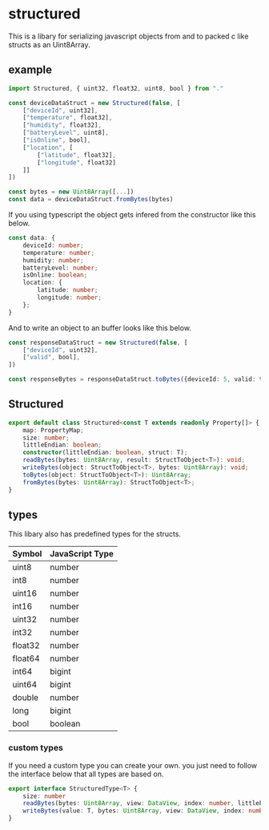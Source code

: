 # structured
This is a libary for serializing javascript objects from and to packed c like structs as an Uint8Array.

## example
```js
import Structured, { uint32, float32, uint8, bool } from "."

const deviceDataStruct = new Structured(false, [
	["deviceId", uint32],
	["temperature", float32],
	["humidity", float32],
	["batteryLevel", uint8],
	["isOnline", bool],
	["location", [
		["latitude", float32],
		["longitude", float32]
	]]
]) 

const bytes = new Uint8Array([...])
const data = deviceDataStruct.fromBytes(bytes)
```
If you using typescript the object gets infered from the constructor like this below.
```ts
const data: {
    deviceId: number;
    temperature: number;
    humidity: number;
    batteryLevel: number;
    isOnline: boolean;
    location: {
        latitude: number;
        longitude: number;
    };
}
```
And to write an object to an buffer looks like this below.
```ts
const responseDataStruct = new Structured(false, [
	["deviceId", uint32],
	["valid", bool],
]) 

const responseBytes = responseDataStruct.toBytes({deviceId: 5, valid: true}) 
```
## Structured
```ts
export default class Structured<const T extends readonly Property[]> {
    map: PropertyMap;
    size: number;
    littleEndian: boolean;
    constructor(littleEndian: boolean, struct: T);
    readBytes(bytes: Uint8Array, result: StructToObject<T>): void;
    writeBytes(object: StructToObject<T>, bytes: Uint8Array): void;
    toBytes(object: StructToObject<T>): Uint8Array;
    fromBytes(bytes: Uint8Array): StructToObject<T>;
}
```


## types
This libary also has predefined types for the structs.

| Symbol | JavaScript Type |
|-|-|
| uint8 | number |
| int8 | number |
| uint16 | number |
| int16 | number |
| uint32 | number |
| int32 | number |
| float32 | number |
| float64 | number |
| int64 | bigint |
| uint64 | bigint |
| double | number |
| long | bigint |
| bool | boolean |

### custom types
If you need a custom type you can create your own. you just need to follow the interface below that all types are based on.
```ts
export interface StructuredType<T> {
	size: number
	readBytes(bytes: Uint8Array, view: DataView, index: number, littleEndian: boolean): T
	writeBytes(value: T, bytes: Uint8Array, view: DataView, index: number, littleEndian: boolean): void
}
```